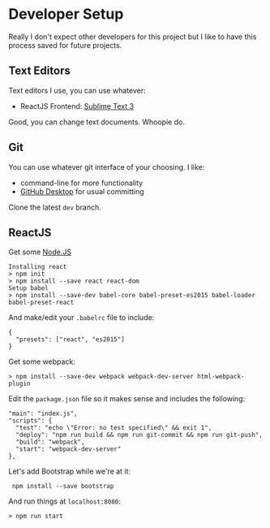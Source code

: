 # Developer Setup

Really I don't expect other developers for this project but I like to have this process saved for future projects.

## Text Editors
Text editors I use, you can use whatever:

* ReactJS Frontend: [Sublime Text 3](https://www.sublimetext.com/3)

Good, you can change text documents. Whoopie do. 

## Git

You can use whatever git interface of your choosing. I like:
 
* command-line for more functionality
* [GitHub Desktop](https://desktop.github.com/) for usual committing

Clone the latest `dev` branch.

## ReactJS

Get some [Node.JS](https://nodejs.org/en/)

    Installing react
    > npm init
    > npm install --save react react-dom
    Setup babel
    > npm install --save-dev babel-core babel-preset-es2015 babel-loader babel-preset-react

And make/edit your `.babelrc` file to include:

    {
      "presets": ["react", "es2015"]
    }

Get some webpack:

    > npm install --save-dev webpack webpack-dev-server html-webpack-plugin

Edit the `package.json` file so it makes sense and includes the following:

    "main": "index.js",
    "scripts": {
      "test": "echo \"Error: no test specified\" && exit 1",
      "deploy": "npm run build && npm run git-commit && npm run git-push",
      "build": "webpack",
      "start": "webpack-dev-server"
    },

Let's add Bootstrap while we're at it:

     npm install --save bootstrap

And run things at `localhost:8080`:

    > npm run start